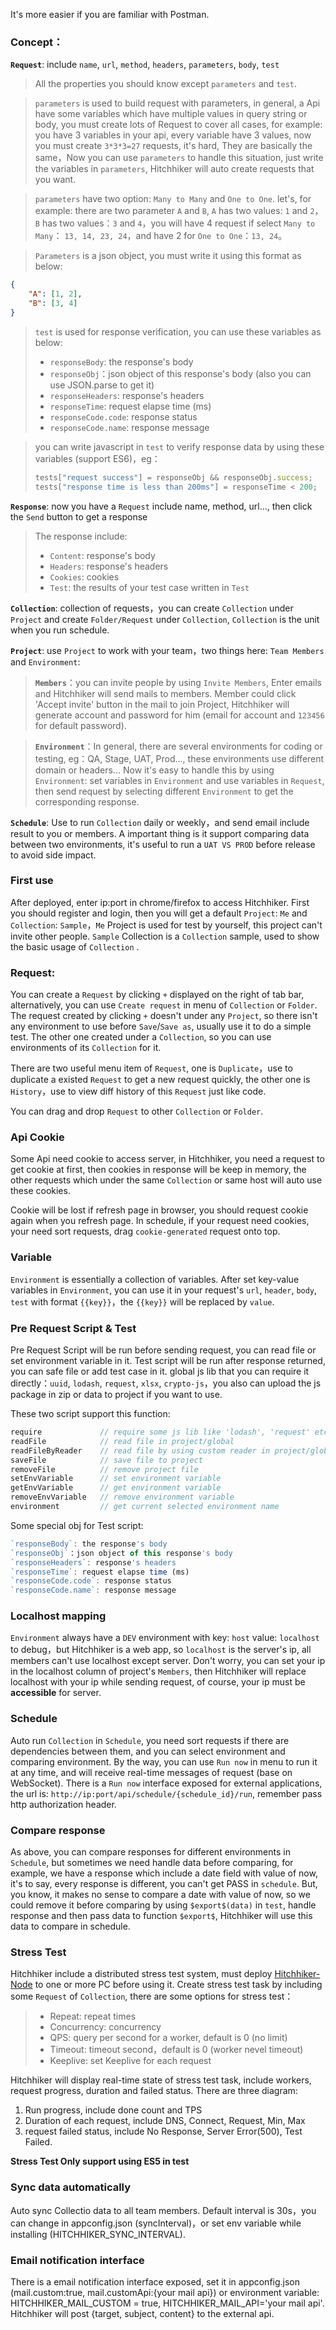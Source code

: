 It's more easier if you are familiar with Postman.

### Concept：

**`Request`**: include `name`, `url`, `method`, `headers`, `parameters`, `body`, `test`

> All the properties you should know except `parameters` and `test`.

> `parameters` is used to build request with parameters, in general, a Api have some variables which have multiple values in query string or body, you must create lots of Request to cover all cases, for example: you have 3 variables in your api, every variable have 3 values, now you must create `3*3*3=27` requests, it's hard, They are basically the same，Now you can use `parameters` to handle this situation, just write the variables in `parameters`, Hitchhiker will auto create requests that you want.

> `parameters` have two option: `Many to Many` and `One to One`. let's, for example: there are two parameter `A` and `B`, `A` has two values: `1` and `2`，`B` has two values：`3` and `4`，you will have 4 request if select `Many to Many`： `13, 14, 23, 24`，and have 2 for `One to One`：`13, 24`。

> `Parameters` is a json object, you must write it using this format as below:
``` json
{
    "A": [1, 2],
    "B": [3, 4]
}
```

> `test` is used for response verification, you can use these variables as below:
> - `responseBody`: the response's body
> - `responseObj`：json object of this response's body (also you can use JSON.parse to get it)
> - `responseHeaders`: response's headers
> - `responseTime`: request elapse time (ms)
> - `responseCode.code`: response status
> - `responseCode.name`: response message

> you can write javascript in `test` to verify response data by using these variables (support ES6)，eg：
> ```javascript
> tests["request success"] = responseObj && responseObj.success; 
> tests["response time is less than 200ms"] = responseTime < 200;
> ```

**`Response`**: now you have a `Request` include name, method, url..., then click the `Send` button to get a response
> The response include:
> - `Content`: response's body
> - `Headers`: response's headers
> - `Cookies`: cookies
> - `Test`: the results of your test case written in `Test`

**`Collection`**: collection of requests，you can create `Collection` under `Project` and create `Folder/Request` under `Collection`, `Collection` is the unit when you run schedule.

**`Project`**: use `Project` to work with your team，two things here: `Team Members` and `Environment`: 

> **`Members`**：you can invite people by using `Invite Members`, Enter emails and Hitchhiker will send mails to members. Member could click 'Accept invite' button in the mail to join Project, Hitchhiker will generate account and password for him (email for account and `123456` for default password).

> **`Environment`**：In general, there are several environments for coding or testing, eg：QA, Stage, UAT, Prod..., these environments use different domain or headers... Now it's easy to handle this by using `Environment`: set variables in `Environment` and use variables in `Request`, then send request by selecting different `Environment` to get the corresponding response.

**`Schedule`**: Use to run `Collection` daily or weekly，and send email include result to you or members. A important thing is it support comparing data between two environments, it's useful to run a `UAT VS PROD` before release to avoid side impact.

### First use

After deployed, enter ip:port in chrome/firefox to access Hitchhiker. First you should register and login, then you will get a default `Project`: `Me` and `Collection`: `Sample`，`Me` Project is used for test by yourself, this project can't invite other people. `Sample` Collection is a `Collection` sample, used to show the basic usage of `Collection` .

### Request:

You can create a `Request` by clicking `+` displayed on the right of tab bar, alternatively, you can use `Create request` in menu of `Collection` or `Folder`. The request created by clicking `+` doesn't under any `Project`, so there isn't any environment to use before `Save`/`Save as`, usually use it to do a simple test. The other one created under a `Collection`, so you can use environments of its `Collection` for it.

There are two useful menu item of `Request`, one is `Duplicate`，use to duplicate a existed `Request` to get a new request quickly, the other one is `History`，use to view diff history of this `Request` just like code.

You can drag and drop `Request` to other `Collection` or `Folder`.

### Api Cookie

Some Api need cookie to access server, in Hitchhiker, you need a request to get cookie at first, then cookies in response will be keep in memory, the other requests which under the same `Collection` or same host will auto use these cookies.

Cookie will be lost if refresh page in browser, you should request cookie again when you refresh page. In schedule, if your request need cookies, your need sort requests, drag `cookie-generated` request onto top.

### Variable

`Environment` is essentially a collection of variables. After set key-value variables in `Environment`, you can use it in your request's `url`, `header`, `body`, `test` with format `{{key}}`，the `{{key}}` will be replaced by `value`.

### Pre Request Script & Test

Pre Request Script will be run before sending request, you can read file or set environment variable in it.
Test script will be run after response returned, you can safe file or add test case in it.
global js lib that you can require it directly：`uuid`, `lodash`, `request`, `xlsx`, `crypto-js`，you also can upload the js package in zip or data to project if you want to use.

These two script support this function:
``` javascript
require             // require some js lib like 'lodash', 'request' etc..
readFile            // read file in project/global
readFileByReader    // read file by using custom reader in project/global
saveFile            // save file to project
removeFile          // remove project file
setEnvVariable      // set environment variable
getEnvVariable      // get environment variable
removeEnvVariable   // remove environment variable
environment         // get current selected environment name
```
Some special obj for Test script:
``` javascript
`responseBody`: the response's body
`responseObj`：json object of this response's body
`responseHeaders`: response's headers
`responseTime`: request elapse time (ms)
`responseCode.code`: response status
`responseCode.name`: response message       
```

### Localhost mapping

`Environment` always have a `DEV` environment with key: `host` value: `localhost` to debug，but Hitchhiker is a web app, so `localhost` is the server's ip, all members can't use localhost except server. Don't worry, you can set your ip in the localhost column of project's `Members`, then Hitchhiker will replace localhost with your ip while sending request, of course, your ip must be **accessible** for server.

### Schedule

Auto run `Collection` in `Schedule`, you need sort requests if there are dependencies between them, and you can select environment and comparing environment.
By the way, you can use `Run now` in menu to run it at any time, and will receive real-time messages of request (base on WebSocket).
There is a `Run now` interface exposed for external applications, the url is: `http://ip:port/api/schedule/{schedule_id}/run`, remember pass http authorization header.

### Compare response 

As above, you can compare responses for different environments in `Schedule`, but sometimes we need handle data before comparing, for example, we have a response which include a date field with value of now, it's to say, every response is different, you can't get PASS in `schedule`. But, you know, it makes no sense to compare a date with value of now, so we could remove it before comparing by using `$export$(data)` in `test`, handle response and then pass data to function `$export$`, Hitchhiker will use this data to compare in schedule.

### Stress Test

Hitchhiker include a distributed stress test system, must deploy [Hitchhiker-Node](https://github.com/brookshi/Hitchhiker-Node) to one or more PC before using it.
Create stress test task by including some `Request` of `Collection`, there are some options for stress test：
> - Repeat: repeat times
> - Concurrency: concurrency  
> - QPS: query per second for a worker, default is 0 (no limit)
> - Timeout: timeout second，default is 0 (worker nevel timeout)
> - Keeplive: set Keeplive for each request

Hitchhiker will display real-time state of stress test task, include workers, request progress, duration and failed status. There are three diagram:
1. Run progress, include done count and TPS
2. Duration of each request, include DNS, Connect, Request, Min, Max
3. request failed status, include No Response, Server Error(500), Test Failed.

**Stress Test Only support using ES5 in test**

### Sync data automatically

Auto sync Collectio data to all team members.
Default interval is 30s，you can change in appconfig.json (syncInterval)，or set env variable while installing (HITCHHIKER_SYNC_INTERVAL).

### Email notification interface

There is a email notification interface exposed, set it in appconfig.json (mail.custom:true, mail.customApi:{your mail api}) or environment variable: HITCHHIKER_MAIL_CUSTOM = true, HITCHHIKER_MAIL_API='your mail api'.
Hitchhiker will post {target, subject, content} to the external api.